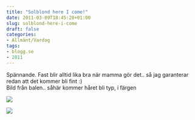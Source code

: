 ```yaml
---
title: "Solblond here I come!"
date: 2011-03-09T18:45:28+01:00
slug: solblond-here-i-come
draft: false
categories:
- Allmänt/Vardag
tags:
- blogg.se
- 2011
---
```

Spännande. Fast blir alltid lika bra när mamma gör det.. så jag garanterar redan att det kommer bli fint :)  
Bild från balen.. såhär kommer håret bli typ, i färgen  
  
![](/assets/images/blogg.se/dsc04813_136724377.jpg)  
  
![](https://cdn1.cdnme.se/cdn/9-1/701517/images/2011/dsc04774_136724564.jpg)